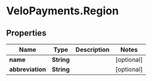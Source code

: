 # VeloPayments.Region

## Properties

Name | Type | Description | Notes
------------ | ------------- | ------------- | -------------
**name** | **String** |  | [optional] 
**abbreviation** | **String** |  | [optional] 


